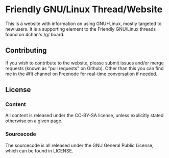# Friendly GNU/Linux Thread/Website
This is a website with information on using GNU+Linux, mostly targeted to new
users. It is a supporting element to the Friendly GNU/Linux threads found on
4chan's /g/ board.

## Contributing
If you wish to contribute to the website, please submit issues and/or merge
requests (known as "pull requests" on Github). Other than this you can find me
in the #flt channel on Freenode for real-time conversation if needed.

## License
### Content
All content is released under the CC-BY-SA license, unless explicitly stated
otherwise on a given page.

### Sourcecode
The sourcecode is all released under the GNU General Public License, which can
be found in LICENSE.

